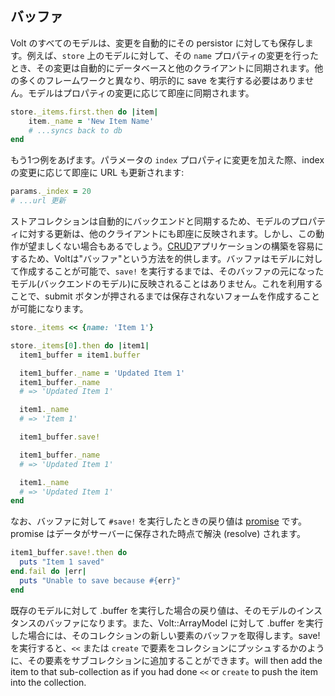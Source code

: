 ## バッファ

Volt のすべてのモデルは、変更を自動的にその persistor に対しても保存します。例えば、```store``` 上のモデルに対して、その ```name``` プロパティの変更を行ったとき、その変更は自動的にデータベースと他のクライアントに同期されます。他の多くのフレームワークと異なり、明示的に save を実行する必要はありません。モデルはプロパティの変更に応じて即座に同期されます。

```ruby
store._items.first.then do |item|
    item._name = 'New Item Name'
    # ...syncs back to db
end
```

もう1つ例をあげます。パラメータの ```index``` プロパティに変更を加えた際、index の変更に応じて即座に URL も更新されます:

```ruby
params._index = 20
# ...url 更新
```

ストアコレクションは自動的にバックエンドと同期するため、モデルのプロパティに対する更新は、他のクライアントにも即座に反映されます。しかし、この動作が望ましくない場合もあるでしょう。[CRUD](http://en.wikipedia.org/wiki/Create,_read,_update_and_delete)アプリケーションの構築を容易にするため、Voltは"バッファ"という方法を的供します。バッファはモデルに対して作成することが可能で、```save!``` を実行するまでは、そのバッファの元になったモデル(バックエンドのモデル)に反映されることはありません。これを利用することで、submit ボタンが押されるまでは保存されないフォームを作成することが可能になります。

```ruby
store._items << {name: 'Item 1'}

store._items[0].then do |item1|
  item1_buffer = item1.buffer

  item1_buffer._name = 'Updated Item 1'
  item1_buffer._name
  # => 'Updated Item 1'

  item1._name
  # => 'Item 1'

  item1_buffer.save!

  item1_buffer._name
  # => 'Updated Item 1'

  item1._name
  # => 'Updated Item 1'
end
```

なお、バッファに対して ```#save!``` を実行したときの戻り値は [promise](http://opalrb.org/blog/2014/05/07/promises-in-opal/) です。promise はデータがサーバーに保存された時点で解決 (resolve) されます。

```ruby
item1_buffer.save!.then do
  puts "Item 1 saved"
end.fail do |err|
  puts "Unable to save because #{err}"
end
```

既存のモデルに対して .buffer を実行した場合の戻り値は、そのモデルのインスタンスのバッファになります。また、Volt::ArrayModel に対して .buffer を実行した場合には、そのコレクションの新しい要素のバッファを取得します。save! を実行すると、```<<``` または ```create``` で要素をコレクションにプッシュするかのように、その要素をサブコレクションに追加することができます。will then add the item to that sub-collection as if you had done ```<<``` or ```create``` to push the item into the collection.
